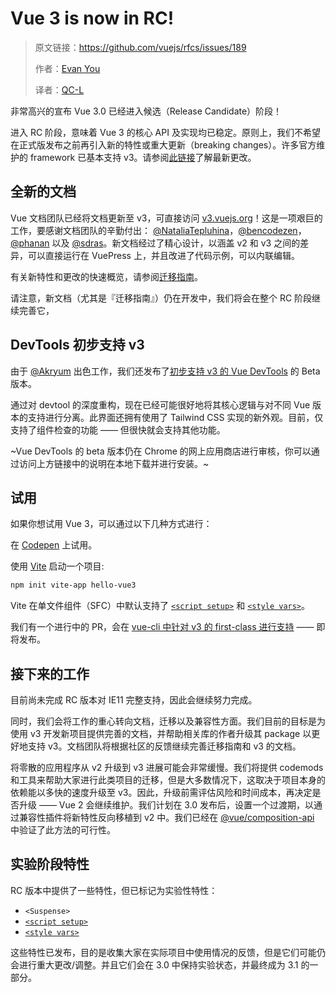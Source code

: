 # Vue 3 is now in RC!

> 原文链接：https://github.com/vuejs/rfcs/issues/189
>
> 作者：[Evan You](https://github.com/yyx990803)
>
> 译者：[QC-L](https://github.com/QC-L)

非常高兴的宣布 Vue 3.0 已经进入候选（Release Candidate）阶段！

进入 RC 阶段，意味着 Vue 3 的核心 API 及实现均已稳定。原则上，我们不希望在正式版发布之前再引入新的特性或重大更新（breaking changes）。许多官方维护的 framework 已基本支持 v3。请参阅[此链接](https://github.com/vuejs/vue-next#status-of-the-rest-of-the-framework)了解最新更改。

## 全新的文档

Vue 文档团队已经将文档更新至 v3，可直接访问 [v3.vuejs.org](https://v3.vuejs.org)！这是一项艰巨的工作，要感谢文档团队的辛勤付出： [@NataliaTepluhina](https://github.com/NataliaTepluhina)，[@bencodezen](https://github.com/bencodezen)，[@phanan](https://github.com/phanan) 以及 [@sdras](https://github.com/sdras)。新文档经过了精心设计，以涵盖 v2 和 v3 之间的差异，可以直接运行在 VuePress 上，并且改进了代码示例，可以内联编辑。

有关新特性和更改的快速概览，请参阅[迁移指南](https://v3.vuejs.org/guide/migration/introduction.html)。

请注意，新文档（尤其是『迁移指南』）仍在开发中，我们将会在整个 RC 阶段继续完善它，

## DevTools 初步支持 v3

由于 [@Akryum](https://github.com/Akryum) 出色工作，我们还发布了[初步支持 v3 的 Vue DevTools](https://github.com/vuejs/vue-devtools/releases/tag/v6.0.0-beta.1) 的 Beta 版本。

通过对 devtool 的深度重构，现在已经可能很好地将其核心逻辑与对不同 Vue 版本的支持进行分离。此界面还拥有使用了 Tailwind CSS 实现的新外观。目前，仅支持了组件检查的功能 —— 但很快就会支持其他功能。

~Vue DevTools 的 beta 版本仍在 Chrome 的网上应用商店进行审核，你可以通过访问上方链接中的说明在本地下载并进行安装。~

## 试用

如果你想试用 Vue 3，可以通过以下几种方式进行：

在 [Codepen](https://codepen.io/team/Vue/pen/KKpRVpx) 上试用。

使用 [Vite](https://github.com/vitejs/vite) 启动一个项目:

```bash
npm init vite-app hello-vue3
```

Vite 在单文件组件（SFC）中默认支持了 [`<script setup>`](https://github.com/vuejs/rfcs/blob/sfc-improvements/active-rfcs/0000-sfc-script-setup.md?rgh-link-date=2020-07-17T20%3A58%3A23Z) 和 [`<style vars>`](https://github.com/vuejs/rfcs/blob/sfc-improvements/active-rfcs/0000-sfc-style-variables.md?rgh-link-date=2020-07-17T20%3A58%3A23Z)。

我们有一个进行中的 PR，会在 [vue-cli 中针对 v3 的 first-class 进行支持](https://github.com/vuejs/vue-cli/pull/5637) —— 即将发布。

## 接下来的工作

目前尚未完成 RC 版本对 IE11 完整支持，因此会继续努力完成。

同时，我们会将工作的重心转向文档，迁移以及兼容性方面。我们目前的目标是为使用 v3 开发新项目提供完善的文档，并帮助相关库的作者升级其 package 以更好地支持 v3。文档团队将根据社区的反馈继续完善迁移指南和 v3 的文档。

将零散的应用程序从 v2 升级到 v3 进展可能会非常缓慢。我们将提供 codemods 和工具来帮助大家进行此类项目的迁移，但是大多数情况下，这取决于项目本身的依赖能以多快的速度升级至 v3。因此，升级前需评估风险和时间成本，再决定是否升级 —— Vue 2 会继续维护。我们计划在 3.0 发布后，设置一个过渡期，以通过兼容性插件将新特性反向移植到 v2 中。我们已经在 [@vue/composition-api](https://github.com/vuejs/composition-api) 中验证了此方法的可行性。

## 实验阶段特性

RC 版本中提供了一些特性，但已标记为实验性特性：

* `<Suspense>`
* [`<script setup>`](https://github.com/vuejs/rfcs/blob/sfc-improvements/active-rfcs/0000-sfc-script-setup.md?rgh-link-date=2020-07-17T20%3A58%3A23Z)
* [`<style vars>`](https://github.com/vuejs/rfcs/blob/sfc-improvements/active-rfcs/0000-sfc-style-variables.md?rgh-link-date=2020-07-17T20%3A58%3A23Z)

这些特性已发布，目的是收集大家在实际项目中使用情况的反馈，但是它们可能仍会进行重大更改/调整。并且它们会在 3.0 中保持实验状态，并最终成为 3.1 的一部分。
